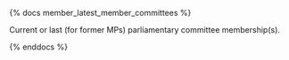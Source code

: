 {% docs member_latest_member_committees %}

Current or last (for former MPs) parliamentary committee membership(s).

{% enddocs %}
